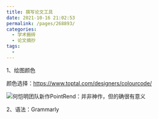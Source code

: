 ```yaml
---
title: 撰写论文工具
date: 2021-10-16 21:02:53
permalink: /pages/268893/
categories:
  - 学术搬砖
  - 论文摘抄
tags:
  - 
---
```

1、绘图颜色

颜色选择：https://www.toptal.com/designers/colourcode/

![何恺明团队新作PointRend：并非神作，但的确很有意义](https://pic3.zhimg.com/v2-a61e0b38e5c045a850b43e1a0369af2d_1440w.jpg?source=172ae18b)

2、语法：Grammarly

